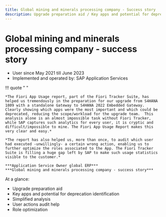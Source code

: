 ```yaml
---
title: Global mining and minerals processing company - Success story
description: Upgrade preparation aid / Key apps and potential for deprecation identification / Simplified analysis
---
```

# Global mining and minerals processing company - success story

- User since May 2021 till June 2023<br>
- Implemented and operated by: SAP Application Services<br>

!!! quote " "

    *The Fiori App Usage report, part of the Fiori Tracker Suite, has helped us tremendously in the preparation for our upgrade from S4HANA 1809 with a standalone Gateway to S4HANA 2022 Embedded Gateway. Clearly showing which apps were the most important and which could be deprecated, reducing the scope/workload for the upgrade team.  This analysis alone is an almost impossible task without Fiori Tracker, while SAP captures such analytics for every user, it is cryptic and difficult/impossible to mine. The Fiori App Usage Report makes this very clear and easy.*

    *The report has also helped us, more than once, to audit which user had executed -unwillingly- a certain wrong action, enabling us to further optimize the roles associated to the App. The Fiori Tracker Suite is filling a huge gap left by SAP to make such usage statistics visible to the customer.*

    ***Application Service Owner global ERP***
    ***Global mining and minerals processing company - success story***

At a glance: 

- Upgrade preparation aid
- Key apps and potential for deprecation identification
- Simplified analysis
- User actions audit help
- Role optimization

